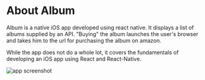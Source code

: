 # About Album

Album is a native iOS app developed using react native. It displays a list of albums supplied by an API. "Buying" the album
launches the user's browser and takes him to the url for purchasing the album on amazon.

While the app does not do a whole lot, it covers the fundamentals of developing an iOS app using React and React-Native.


![app screenshot](https://firebasestorage.googleapis.com/v0/b/guestly-513d4.appspot.com/o/Screen%20Shot%202018-12-14%20at%2010.21.01%20PM.png?alt=media&token=55f18567-928e-45f2-b485-67fde681d6e0 "App Screenshot")

